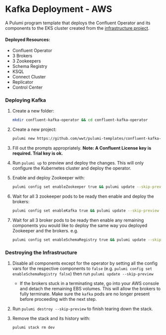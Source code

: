 # Kafka Deployment - AWS

A Pulumi program template that deploys the Confluent Operator and its components to the EKS cluster created from the [infrastructure project](https://github.com/wwt/pulumi-templates/tree/master/aws-eks-infra).

#### Deployed Resources:

* Confluent Operator
* 3 Brokers
* 3 Zookeepers
* Schema Registry
* KSQL
* Connect Cluster
* Replicator
* Control Center



### Deploying Kafka

1. Create a new folder:

   ```sh
   mkdir confluent-kafka-operator && cd confluent-kafka-operator
   ```

2. Create a new project:

   ```sh
   pulumi new https://github.com/wwt/pulumi-templates/confluent-kafka-operator
   ```

3. Fill out the prompts appropriately. **Note: A Confluent License key is required. Trial key is ok.**

4. Run `pulumi up` to preview and deploy the changes. This will only configure the Kubernetes cluster and deploy the operator.

5. Enable and deploy Zookeeper with:

   ```sh
   pulumi config set enableZookeeper true && pulumi update --skip-preview
   ```

6. Wait for all 3 zookeeper pods to be ready then enable and deploy the brokers:

   ```sh
   pulumi config set enableKafka true && pulumi update --skip-preview
   ```

7. Wait for all 3 broker pods to be ready then enable any remaining components you would like to deploy the same way you deployed Zookeeper and the brokers. e.g.

   ```sh
   pulumi config set enableSchemaRegistry true && pulumi update --skip-preview
   ```



### Destroying the Infrastructure

1. Disable all components except for the operator by setting all the config vars for the respective components to `false` (e.g. `pulumi config set enableSchemaRegistry false`) then run `pulumi update --skip-preview`

   * If the brokers stuck in a terminating state, go into your AWS console and detach the remaining EBS volumes. This will allow the brokers to fully terminate. Make sure the `kafka` pods are no longer present before proceeding with the next step.

2. Run `pulumi destroy --skip-preview` to finish tearing down the stack.

3. Remove the stack and its history with:

   ```
   pulumi stack rm dev
   ```



